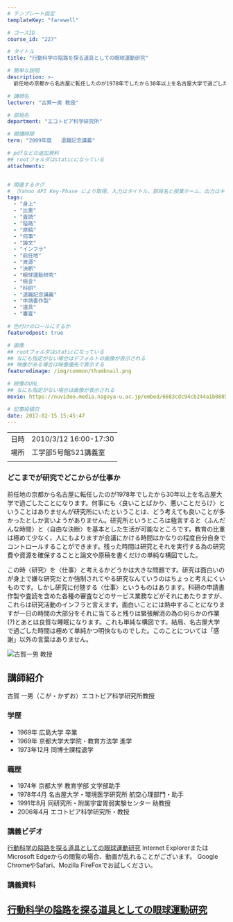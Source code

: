 ```yaml
---
# テンプレート指定
templateKey: "farewell"

# コースID
course_id: "227"

# タイトル
title: "行動科学の隘路を探る道具としての眼球運動研究"

# 簡単な説明
description: >-
  前任地の京都から名古屋に転任したのが1978年でしたから30年以上を名古屋大学で過ごしたことになります。何事にも〈良いことばかり、悪いことだらけ〉ということはありませんが研究所にいたということは、どう考えても良いことが多かったとしか言いようがありません。研究所というところは極言すると〈ふんだんな時間〉と〈自由な決断〉を基本とした生活が可能なところです。教育の比重は極めて少なく、人にもよりますが ....

# 講師名
lecturer: "古賀一男 教授"

# 部局名
department: "エコトピア科学研究所"

# 開講時限
term: "2009年度	退職記念講義"

# pdfなどの追加資料
## rootフォルダはstaticになっている
attachments:


# 関連するタグ
# （Yahoo API Key-Phase により取得。入力はタイトル、部局名と授業ホーム、出力はキーフレーズ（tags））
tags:
  - "身上"
  - "比重"
  - "査読"
  - "隘路"
  - "原稿"
  - "何事"
  - "論文"
  - "インフラ"
  - "前任地"
  - "資源"
  - "決断"
  - "眼球運動研究"
  - "極言"
  - "科研"
  - "退職記念講義"
  - "申請書作製"
  - "道具"
  - "審査"

# 色付けのロールにするか
featuredpost: true

# 画像
## rootフォルダはstaticになっている
## なにも指定がない場合はデフォルトの画像が表示される
## 映像がある場合は映像優先で表示する
featuredimage: /img/common/thumbnail.png

# 映像のURL
## なにも指定がない場合は画像が表示される
movie: https://nuvideo.media.nagoya-u.ac.jp/embed/6683cdc94cb244a1b0805d8856d84589271bcf28

# 記事投稿日
date: 2017-02-15 15:45:47
---
```


|   |   |
|---|---|
| 日時 | 2010/3/12  16:00-17:30 |
| 場所 | 工学部5号館521講義室 |
|   |   |


### どこまでが研究でどこからが仕事か

前任地の京都から名古屋に転任したのが1978年でしたから30年以上を名古屋大学で過ごしたことになります。何事にも〈良いことばかり、悪いことだらけ〉ということはありませんが研究所にいたということは、どう考えても良いことが多かったとしか言いようがありません。研究所というところは極言すると〈ふんだんな時間〉と〈自由な決断〉を基本とした生活が可能なところです。教育の比重は極めて少なく、人にもよりますが会議にかける時間はかなりの程度自分自身でコントロールすることができます。残った時間は研究とそれを実行する為の研究費や資源を確保することと論文や原稿を書くだけの単純な構図でした。

この時〈研究〉を〈仕事〉と考えるかどうかは大きな問題です。研究は面白いのが身上で嫌な研究だとか強制されてやる研究なんていうのはちょっと考えにくいものです。しかし研究に付随する〈仕事〉というものはあります。科研の申請書作製や査読を含めた各種の審査などのサービス業務などがそれにあたりますが、これらは研究活動のインフラと言えます。面白いことには熱中することになりますが一日の時間の大部分をそれに当てると残りは緊張解消の為の何らかの作業(?)とあとは良質な睡眠になります。これも単純な構図です。結局、名古屋大学で過ごした時間は極めて単純かつ明快なものでした。このことについては「感謝」以外の言葉はありません。


![古賀一男 教授](https://ocw.nagoya-u.jp/files/227/koga.jpg) 

## 講師紹介

古賀 一男（こが・かずお）エコトピア科学研究所教授

### 学歴

* 1969年 広島大学 卒業
* 1969年 京都大学大学院・教育方法学 進学
* 1973年12月 同博士課程退学

### 職歴

* 1974年 京都大学 教育学部 文学部助手
* 1978年4月 名古屋大学・環境医学研究所 航空心理部門・助手
* 1991年8月 同研究所・附属宇宙胃弱実験センター 助教授
* 2006年4月 エコトピア科学研究所・教授


### 講義ビデオ

<a href="https://nuvideo.media.nagoya-u.ac.jp/embed/e072f4f8a4af21b0e11257d5e535e14d60098779" target="blank">行動科学の隘路を探る道具としての眼球運動研究</a>
Internet ExplorerまたはMicrosoft Edgeからの閲覧の場合、動画が乱れることがございます。
Google ChromeやSafari、Mozilla FireFoxでお試しください。

### 講義資料

[行動科学の隘路を探る道具としての眼球運動研究](https://ocw.nagoya-u.jp/files/227/koga_lec.pdf) 
-----